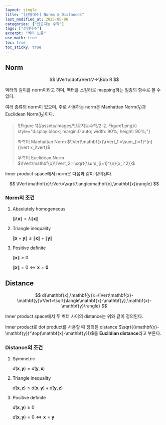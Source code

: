```yaml
---
layout: single
title: "[선형대수] Norms & Distances"
last_modified_at: 2025-05-06
categories: ["인공지능 수학"]
tags: ["선형대수"]
excerpt: "벡터 노름"
use_math: true
toc: true
toc_sticky: true
---
```


## Norm

$$
\lVert\cdot\rVert:V→\Bbb R
$$

벡터의 길이를 norm이라고 하며, 벡터를 스칼라로 mapping하는 일종의 함수로 볼 수 있다.

여러 종류의 norm이 있으며, 주로 사용하는 norm은 Manhattan Norm($l_1)$과 Euclidean Norm($l_2$)이다.

> ![Figure 1](/assets/images/인공지능수학/2-2. Figure1.png){: style="display:block; margin:0 auto; width: 90%; height: 90%;"}
>
> 좌측이 Manhattan Norm $\lVert\mathbf{x}\rVert_1:=\sum_{i=1}^{n}{\vert x_i\vert}$
>
> 우측이 Euclidean Norm $\lVert\mathbf{x}\rVert_2:=\sqrt{\sum_{i=1}^{n}{x_i^2}}$

Inner product space에서 norm은 다음과 같이 정의된다.

$$
\lVert\mathbf{x}\rVert=\sqrt{\langle\mathbf{x},\mathbf{x}\rangle}
$$

### Norm의 조건

1. Absolutely homogeneous

   $\lVert\lambda\mathbf{x}\rVert=\lambda\lVert\mathbf{x}\rVert$

2. Triangle inequality

   $\lVert\mathbf{x}+\mathbf{y}\rVert\leq\lVert\mathbf{x}\rVert+\lVert\mathbf{y}\rVert$

3. Positive definite

   $\lVert\mathbf{x}\rVert\geq0$

   $\lVert\mathbf{x}\rVert=0\iff\mathbf{x}=\mathbf{0}$

## Distance

$$
d(\mathbf{x},\mathbf{y}):=\lVert\mathbf{x}-\mathbf{y}\rVert=\sqrt{\langle\mathbf{x}-\mathbf{y},\mathbf{x}-\mathbf{y}\rangle}
$$

Inner product space에서 두 벡터 사이의 distance는 위와 같이 정의된다.

Inner product로 dot product를 사용할 때 정의된 distance $\sqrt{(\mathbf{x}-\mathbf{y})^\top(\mathbf{x}-\mathbf{y})}$를 **Euclidian distance**라고 부른다.

### Distance의 조건

1. Symmetric

   $d(\mathbf{x},\mathbf{y})=d(\mathbf{y},\mathbf{x})$

2. Triangle inequality

   $d(\mathbf{x},\mathbf{z})\leq d(\mathbf{x},\mathbf{y})+d(\mathbf{y},\mathbf{z})$

3. Positive definite

   $d(\mathbf{x},\mathbf{y})\geq0$

   $d(\mathbf{x},\mathbf{y})=0\iff \mathbf{x}=\mathbf{y}$

